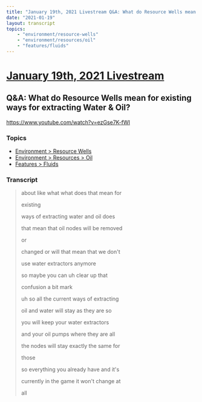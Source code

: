 ```yaml
---
title: "January 19th, 2021 Livestream Q&A: What do Resource Wells mean for existing ways for extracting Water & Oil?"
date: "2021-01-19"
layout: transcript
topics:
    - "environment/resource-wells"
    - "environment/resources/oil"
    - "features/fluids"
---
```

# [January 19th, 2021 Livestream](../2021-01-19.md)
## Q&A: What do Resource Wells mean for existing ways for extracting Water & Oil?
https://www.youtube.com/watch?v=ezGse7K-fWI

### Topics
* [Environment > Resource Wells](../topics/environment/resource-wells.md)
* [Environment > Resources > Oil](../topics/environment/resources/oil.md)
* [Features > Fluids](../topics/features/fluids.md)

### Transcript

> about like what what does that mean for
>
> existing
>
> ways of extracting water and oil does
>
> that mean that oil nodes will be removed
>
> or
>
> changed or will that mean that we don't
>
> use water extractors anymore
>
> so maybe you can uh clear up that
>
> confusion a bit mark
>
> uh so all the current ways of extracting
>
> oil and water will stay as they are so
>
> you will keep your water extractors
>
> and your oil pumps where they are all
>
> the nodes will stay exactly the same for
>
> those
>
> so everything you already have and it's
>
> currently in the game it won't change at
>
> all
>
